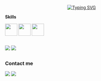 <div align="center">
  
[![Typing SVG](https://readme-typing-svg.herokuapp.com/?color=b3b3b3&size=32&center=true&vCenter=true&width=600&lines=Hello+World,+I'm+Hudson+Vanzo;I'm+28+years+old;Welcome+to+my+space!+👨‍💻)](https://git.io/typing-svg)

</div>

**Skills**

<img src="https://cdn.jsdelivr.net/gh/devicons/devicon/icons/html5/html5-plain-wordmark.svg" width="40" height="40" />   <img src="https://cdn.jsdelivr.net/gh/devicons/devicon/icons/css3/css3-plain-wordmark.svg" width="40" height="40" />  <img src="https://cdn.jsdelivr.net/gh/devicons/devicon/icons/javascript/javascript-plain.svg" width="40" height="40" />          

##
<div>
  <img heigth="180cm" src="https://github-readme-stats.vercel.app/api?username=HudVanzo&show_icons=true&theme=dark">
  <img heigth="180cm" src="https://github-readme-stats.vercel.app/api/top-langs/?username=HudVanzo&layout=compact&langs_count=16&theme=dark"></a>
</div>

##
### Contact me

<a href="https:linkedin.com/in/hudsonvanzo">
  <img src="https://img.shields.io/badge/LinkedIn-0077B5?style=for-the-badge&logo=linkedin&logoColor=white"></a>
<a href="mailto:hudsonvanzo@gmail.com">
  <img src="https://img.shields.io/badge/Gmail-D14836?style=for-the-badge&logo=gmail&logoColor=white"></a>

